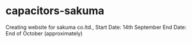 # capacitors-sakuma
Creating website for sakuma co.ltd., 
Start Date: 14th September 
End Date: End of October (approximately)
